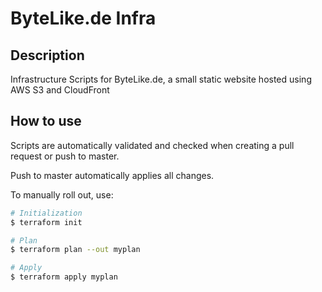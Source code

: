 # ByteLike.de Infra

## Description

Infrastructure Scripts for ByteLike.de, a small static website hosted using AWS S3 and CloudFront

## How to use

Scripts are automatically validated and checked when creating a pull request or push to master.

Push to master automatically applies all changes.

To manually roll out, use:

```bash
# Initialization
$ terraform init

# Plan
$ terraform plan --out myplan

# Apply
$ terraform apply myplan
```
